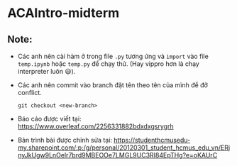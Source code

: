 # ACAIntro-midterm

## Note:
- Các anh nên cài hàm ở trong file `.py` tương ứng và `import` vào file `temp.ipynb` hoặc `temp.py` để chạy thử. (Hay vippro hơn là chạy interpreter luôn 😃).

- Các anh nên commit vào branch đặt tên theo tên của mình để đỡ conflict.
    ```
    git checkout <new-branch>
    ```

- Báo cáo được viết tại: https://www.overleaf.com/2256331882bdxdxgsrygrh

- Bản trình bài được chỉnh sửa tại: https://studenthcmusedu-my.sharepoint.com/:p:/g/personal/20120301_student_hcmus_edu_vn/ERjnyJkUgw9LnOelr7brd9MBEOOe7LMGL9UC3RI84EpTHg?e=oKAUrC